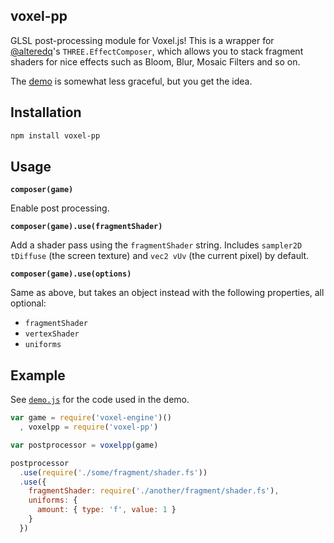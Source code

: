 ## voxel-pp ##

GLSL post-processing module for Voxel.js! This is a wrapper for
[@alteredq](http://github.com/alteredq)'s `THREE.EffectComposer`, which allows
you to stack fragment shaders for nice effects such as Bloom, Blur, Mosaic
Filters and so on.

The [demo](http://hughsk.github.com/voxel-pp) is somewhat less graceful,
but you get the idea.

## Installation ##

``` bash
npm install voxel-pp
```

## Usage ##

**`composer(game)`**

Enable post processing.

**`composer(game).use(fragmentShader)`**

Add a shader pass using the `fragmentShader` string. Includes
`sampler2D tDiffuse` (the screen texture) and `vec2 vUv` (the current pixel)
by default.

**`composer(game).use(options)`**

Same as above, but takes an object instead with the following properties,
all optional:

* `fragmentShader`
* `vertexShader`
* `uniforms`

## Example ##

See [`demo.js`](http://github.com/hughsk/voxel-pp/blob/master/demo.js) for the
code used in the demo.

``` javascript
var game = require('voxel-engine')()
  , voxelpp = require('voxel-pp')

var postprocessor = voxelpp(game)

postprocessor
  .use(require('./some/fragment/shader.fs'))
  .use({
    fragmentShader: require('./another/fragment/shader.fs'),
    uniforms: {
      amount: { type: 'f', value: 1 }
    }
  })
```
